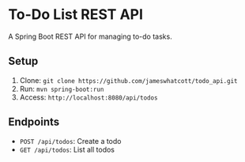 # To-Do List REST API
A Spring Boot REST API for managing to-do tasks.

## Setup
1. Clone: `git clone https://github.com/jameswhatcott/todo_api.git`
2. Run: `mvn spring-boot:run`
3. Access: `http://localhost:8080/api/todos`

## Endpoints
- `POST /api/todos`: Create a todo
- `GET /api/todos`: List all todos
